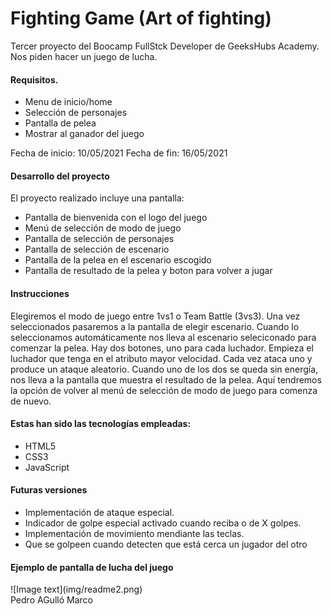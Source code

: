 # Fighting Game (Art of fighting)

Tercer proyecto del Boocamp FullStck Developer de GeeksHubs Academy. 
Nos piden hacer un juego de lucha.

<h4> Requisitos.</h4>

<ul>
    <li>Menu de inicio/home</li>
    <li>Selección de personajes</li>
    <li>Pantalla de pelea</li>
    <li>Mostrar al ganador del juego</li>    
</ul>

Fecha de inicio: 10/05/2021
Fecha de fin: 16/05/2021



<h4>Desarrollo del proyecto</h4>
El proyecto realizado incluye una pantalla:
<ul>
    <li>Pantalla de bienvenida con el logo del juego</li>
    <li>Menú de selección de modo de juego</li>
    <li>Pantalla de selección de personajes</li>
    <li>Pantalla de selección de escenario</li>    
    <li>Pantalla de la pelea en el escenario escogido</li>
    <li>Pantalla de resultado de la pelea y boton para volver a jugar</li>
</ul>


<h4>Instrucciones</h4>
Elegiremos el modo de juego entre 1vs1 o Team Battle (3vs3). Una vez seleccionados pasaremos a la pantalla de elegir escenario. Cuando lo seleccionamos automáticamente nos lleva al escenario seleciconado para comenzar la pelea.
Hay dos botones, uno para cada luchador. Empieza el luchador que tenga en el atributo mayor velocidad. Cada vez ataca uno y produce un ataque aleatorio.
Cuando uno de los dos se queda sin energía, nos lleva a la pantalla que muestra el resultado de la pelea. Aquí tendremos la opción de volver al menú de selección de modo de juego para comenza de nuevo.



<h4>Estas han sido las tecnologías empleadas:</h4>
<ul>
    <li>HTML5</li>
    <li>CSS3</li>
    <li>JavaScript</li>
</ul>



<h4>Futuras versiones</h4>
<ul>
    <li>Implementación de ataque especial.</li>
    <li>Indicador de golpe especial activado cuando reciba o de X golpes.</li>
    <li>Implementación de movimiento mendiante las teclas.</li>
    <li>Que se golpeen cuando detecten que está cerca un jugador del otro</li>
</ul>


<h4>Ejemplo de pantalla de lucha del juego</h4>
![Image text](img/readme2.png)
<br>
Pedro AGulló Marco